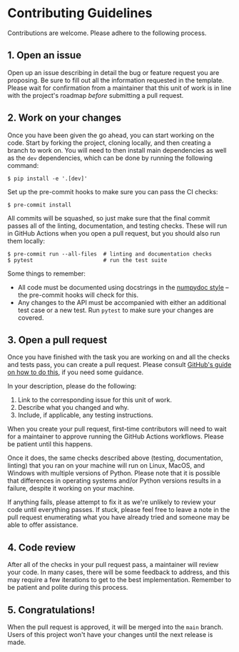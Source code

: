 # Contributing Guidelines

Contributions are welcome. Please adhere to the following process.

## 1. Open an issue
Open up an issue describing in detail the bug or feature request you are proposing. Be sure to fill out all the information requested in the template. Please wait for confirmation from a maintainer that this unit of work is in line with the project's roadmap *before* submitting a pull request.

## 2. Work on your changes
Once you have been given the go ahead, you can start working on the code. Start by forking the project, cloning locally, and then creating a branch to work on. You will need to then install main dependencies as well as the `dev` dependencies, which can be done by running the following command:

```shell
$ pip install -e '.[dev]'
```

Set up the pre-commit hooks to make sure you can pass the CI checks:

```shell
$ pre-commit install
```

All commits will be squashed, so just make sure that the final commit passes all of the linting, documentation, and testing checks. These will run in GitHub Actions when you open a pull request, but you should also run them locally:

```shell
$ pre-commit run --all-files  # linting and documentation checks
$ pytest                      # run the test suite
```

Some things to remember:

- All code must be documented using docstrings in the [numpydoc style](https://numpydoc.readthedocs.io/en/latest/format.html) &ndash; the pre-commit hooks will check for this.
- Any changes to the API must be accompanied with either an additional test case or a new test. Run `pytest` to make sure your changes are covered.

## 3. Open a pull request

Once you have finished with the task you are working on and all the checks and tests pass, you can create a pull request. Please consult [GitHub's guide on how to do this](https://docs.github.com/en/pull-requests/collaborating-with-pull-requests/proposing-changes-to-your-work-with-pull-requests/creating-a-pull-request-from-a-fork), if you need some guidance.

In your description, please do the following:
1. Link to the corresponding issue for this unit of work.
2. Describe what you changed and why.
3. Include, if applicable, any testing instructions.

When you create your pull request, first-time contributors will need to wait for a maintainer to approve running the GitHub Actions workflows. Please be patient until this happens.

Once it does, the same checks described above (testing, documentation, linting) that you ran on your machine will run on Linux, MacOS, and Windows with multiple versions of Python. Please note that it is possible that differences in operating systems and/or Python versions results in a failure, despite it working on your machine.

If anything fails, please attempt to fix it as we're unlikely to review your code until everything passes. If stuck, please feel free to leave a note in the pull request enumerating what you have already tried and someone may be able to offer assistance.

## 4. Code review

After all of the checks in your pull request pass, a maintainer will review your code. In many cases, there will be some feedback to address, and this may require a few iterations to get to the best implementation. Remember to be patient and polite during this process.

## 5. Congratulations!

When the pull request is approved, it will be merged into the `main` branch. Users of this project won't have your changes until the next release is made.
